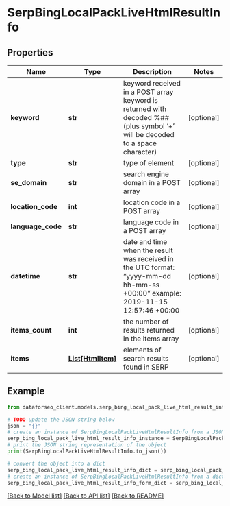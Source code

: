 # SerpBingLocalPackLiveHtmlResultInfo


## Properties

Name | Type | Description | Notes
------------ | ------------- | ------------- | -------------
**keyword** | **str** | keyword received in a POST array keyword is returned with decoded %## (plus symbol ‘+’ will be decoded to a space character) | [optional] 
**type** | **str** | type of element | [optional] 
**se_domain** | **str** | search engine domain in a POST array | [optional] 
**location_code** | **int** | location code in a POST array | [optional] 
**language_code** | **str** | language code in a POST array | [optional] 
**datetime** | **str** | date and time when the result was received in the UTC format: “yyyy-mm-dd hh-mm-ss +00:00” example: 2019-11-15 12:57:46 +00:00 | [optional] 
**items_count** | **int** | the number of results returned in the items array | [optional] 
**items** | [**List[HtmlItem]**](HtmlItem.md) | elements of search results found in SERP | [optional] 

## Example

```python
from dataforseo_client.models.serp_bing_local_pack_live_html_result_info import SerpBingLocalPackLiveHtmlResultInfo

# TODO update the JSON string below
json = "{}"
# create an instance of SerpBingLocalPackLiveHtmlResultInfo from a JSON string
serp_bing_local_pack_live_html_result_info_instance = SerpBingLocalPackLiveHtmlResultInfo.from_json(json)
# print the JSON string representation of the object
print(SerpBingLocalPackLiveHtmlResultInfo.to_json())

# convert the object into a dict
serp_bing_local_pack_live_html_result_info_dict = serp_bing_local_pack_live_html_result_info_instance.to_dict()
# create an instance of SerpBingLocalPackLiveHtmlResultInfo from a dict
serp_bing_local_pack_live_html_result_info_form_dict = serp_bing_local_pack_live_html_result_info.from_dict(serp_bing_local_pack_live_html_result_info_dict)
```
[[Back to Model list]](../README.md#documentation-for-models) [[Back to API list]](../README.md#documentation-for-api-endpoints) [[Back to README]](../README.md)



